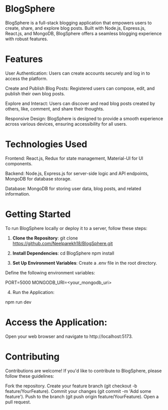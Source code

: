 # BlogSphere
BlogSphere is a full-stack blogging application that empowers users to create, share, and explore blog posts. Built with Node.js, Express.js, React.js, and MongoDB, BlogSphere offers a seamless blogging experience with robust features.

# Features
User Authentication: Users can create accounts securely and log in to access the platform.

Create and Publish Blog Posts: Registered users can compose, edit, and publish their own blog posts.

Explore and Interact: Users can discover and read blog posts created by others, like, comment, and share their thoughts.

Responsive Design: BlogSphere is designed to provide a smooth experience across various devices, ensuring accessibility for all users.

# Technologies Used
Frontend: React.js, Redux for state management, Material-UI for UI components.

Backend: Node.js, Express.js for server-side logic and API endpoints, MongoDB for database storage.

Database: MongoDB for storing user data, blog posts, and related information.

# Getting Started
To run BlogSphere locally or deploy it to a server, follow these steps:

1. **Clone the Repository**:
git clone https://github.com/Neelparekh18/BlogSphere.git

2. **Install Dependencies**:
cd BlogSphere
npm install

3. **Set Up Environment Variables**:
Create a .env file in the root directory.

Define the following environment variables:

PORT=5000
MONGODB_URI=<your_mongodb_uri>

4. Run the Application:

npm run dev

# Access the Application:

Open your web browser and navigate to http://localhost:5173.

# Contributing

Contributions are welcome! If you'd like to contribute to BlogSphere, please follow these guidelines:

Fork the repository.
Create your feature branch (git checkout -b feature/YourFeature).
Commit your changes (git commit -m 'Add some feature').
Push to the branch (git push origin feature/YourFeature).
Open a pull request.
